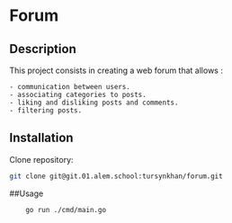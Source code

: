 # Forum

## Description
This project consists in creating a web forum that allows :

    - communication between users.
    - associating categories to posts.
    - liking and disliking posts and comments.
    - filtering posts.

## Installation

Clone repository:

```bash
git clone git@git.01.alem.school:tursynkhan/forum.git
```


##Usage

```bash
    go run ./cmd/main.go
```


